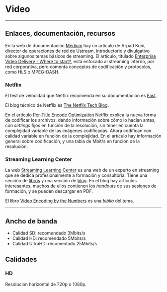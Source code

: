 # Video

---

## Enlaces, documentación, recursos

En la web de documentación [Medium](https://medium.com/) hay un articulo de Arpad Kuni, director de operaciones de red de Ustream, introductorio y divulgativo sobre algunos temas básicos de streaming. El artículo, titulado [Enterprise Video Delivery - Where to start?](https://medium.com/@ArpadKun/enterprise-video-delivery-where-to-start-40735c84262f), está enfocado al streaming interno, por red corporativa, pero comenta conceptos de codificación y protocolos, como HLS o MPEG-DASH.

### Netflix

El test de velocidad que Netflix recomienda en su documentación es [Fast](http://fast.com/).

El blog técnico de Netflix es [The Netflix Tech Blog](https://medium.com/netflix-techblog).

En el artículo [Per-Title Encode Optimization](https://medium.com/netflix-techblog/per-title-encode-optimization-7e99442b62a2) Netflix explica la nueva forma de codificar los archivos, dando información sobre cómo lo hacían antes, con _settings_ fijos en función de la resolución, sin tener en cuenta la complejidad variable de las imágenes codificadas. Ahora codifican con calidad variable en función de la complejidad. En el artículo hay información general sobre codificación, y una tabla de Mbit/s en función de la resolución.

### Streaming Learning Center

La web [Streaming Learning Center](http://streaminglearningcenter.com/) es una web de un experto en streaming que se dedica profesionalmente a formación y consultoría. Tiene una sección de [libros](http://streaminglearningcenter.com/streaming-training.html) y una sección de [blog](http://streaminglearningcenter.com/blogs.html). En el blog hay artículos interesantes, muchos de ellos contienen los _handouts_ de sus sesiones de formación, y se pueden descargar en PDF.

El libro [Video Encoding by the Numbers](http://streaminglearningcenter.com/video-encoding-by-the-numbers.html) es una _biblia_ del tema.

---

## Ancho de banda

* Calidad SD: recomendado 3Mbits/s
* Calidad HD: recomendado 5Mbits/s
* Calidad UltraHD: recomentado 25Mbits/s

## Calidades

### HD

Resolución horizontal de 720p o 1080p.
